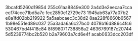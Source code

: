 3bcafd5260d19854
255c61aa8849e300
2a4d3e2eecaa7cca
ecf74cce71bd5a7c
fec2850e12729e73
1945ab63a77a07b2
e8a1fd02bb219922
5a5aabcaec3c38d2
8aa228f8660b6567
1b98e551ed89c037
25a3ada6a6c27bc0
4078b16d886c4fc6
530467bd4f418c84
8f898071738856a2
4636769187c20744
5d5239774bc2b520
b2a79603a7cd6e4f
acab0633dcc203df
